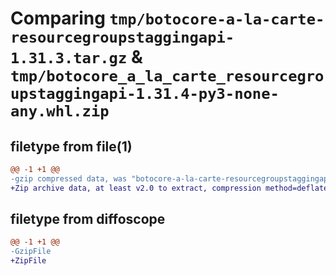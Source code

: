 # Comparing `tmp/botocore-a-la-carte-resourcegroupstaggingapi-1.31.3.tar.gz` & `tmp/botocore_a_la_carte_resourcegroupstaggingapi-1.31.4-py3-none-any.whl.zip`

## filetype from file(1)

```diff
@@ -1 +1 @@
-gzip compressed data, was "botocore-a-la-carte-resourcegroupstaggingapi-1.31.3.tar", last modified: Fri Jul 14 01:46:35 2023, max compression
+Zip archive data, at least v2.0 to extract, compression method=deflate
```

## filetype from diffoscope

```diff
@@ -1 +1 @@
-GzipFile
+ZipFile
```


